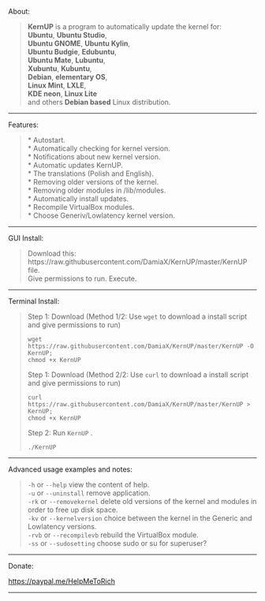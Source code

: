 About:<blockquote>
**KernUP** is a program to automatically update the kernel for: <br>
**Ubuntu**, **Ubuntu Studio**,<br> **Ubuntu GNOME**, **Ubuntu Kylin**,<br> **Ubuntu Budgie**, **Edubuntu**,<br> **Ubuntu Mate**, **Lubuntu**,<br> **Xubuntu**, **Kubuntu**,<br> **Debian**, **elementary OS**,<br> **Linux Mint**, **LXLE**,<br> **KDE neon**, **Linux Lite**<br> and others **Debian based** Linux distribution.   

</blockquote>
<hr>
Features:<br>
<blockquote>
* Autostart.<br>
* Automatically checking for kernel version.<br>
* Notifications about new kernel version.<br>
* Automatic updates KernUP.<br>
* The translations (Polish and English).<br>
* Removing older versions of the kernel.<br>
* Removing older modules in /lib/modules. <br>
* Automatically install updates.<br>
* Recompile VirtualBox modules. <br>
* Choose Generiv/Lowlatency kernel version. <br>

</blockquote>
<hr>
GUI Install:<br>
<blockquote>
Download this: https://raw.githubusercontent.com/DamiaX/KernUP/master/KernUP file.<br>
Give permissions to run.
Execute.
</blockquote>
<hr>
Terminal Install:<br>
<blockquote>
Step 1: Download (Method 1/2: Use <code>wget</code> to download a install script and give permissions to run)
<pre><code>wget https://raw.githubusercontent.com/DamiaX/KernUP/master/KernUP -O KernUP; 
chmod +x KernUP</code></pre>

Step 1: Download (Method 2/2: Use <code>curl</code> to download a install script and give permissions to run)
<pre><code>curl https://raw.githubusercontent.com/DamiaX/KernUP/master/KernUP > KernUP;
chmod +x KernUP</code></pre>

Step 2: Run  <code>KernUP</code> .
<pre><code>./KernUP</code></pre>
</blockquote>

<hr>
Advanced usage examples and notes: <br><blockquote>
<code>-h</code> or <code>--help</code> view the content of help.<br>
<code>-u</code> or <code>--uninstall</code> remove application.<br>
<code>-rk</code> or <code>--removekernel</code> delete old versions of the kernel and modules in order to free up disk space.<br>
<code>-kv</code> or <code>--kernelversion</code> choice between the kernel in the Generic and Lowlatency versions.<br>
<code>-rvb</code> or <code>--recompilevb</code> rebuild the VirtualBox module.<br>
<code>-ss</code> or <code>--sudosetting</code> choose sudo or su for superuser?<br>
  
</blockquote>
<hr>

Donate:

https://paypal.me/HelpMeToRich

<hr>

